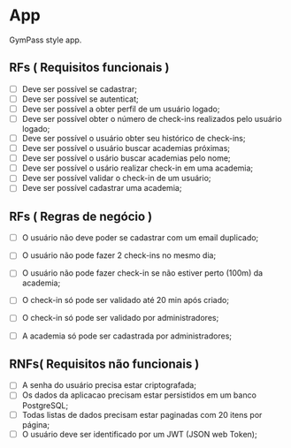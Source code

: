 # App

GymPass style app.

## RFs ( Requisitos funcionais )

- [ ] Deve ser possível se cadastrar;
- [ ] Deve ser possível se autenticat;
- [ ] Deve ser possível a obter perfil de um usuário logado;
- [ ] Deve ser possível obter o número de check-ins realizados pelo usuário logado;
- [ ] Deve ser possível o usuário obter seu histórico de check-ins;
- [ ] Deve ser possível o usuário buscar academias próximas;
- [ ] Deve ser possível o usário buscar academias pelo nome;
- [ ] Deve ser possível o usário realizar check-in em uma academia;
- [ ] Deve ser possível validar o check-in de um usuário;
- [ ] Deve ser possível cadastrar uma academia;

## RFs ( Regras de negócio )

- [ ] O usuário não deve poder se cadastrar com um email duplicado;
- [ ] O usuário não pode fazer 2 check-ins no mesmo dia;
- [ ] O usuário não pode fazer check-in se não estiver perto (100m) da academia;
- [ ] O check-in só pode ser validado até 20 min após criado;
- [ ] O check-in só pode ser validado por administradores;
- [ ] A academia só pode ser cadastrada por administradores;


## RNFs( Requisitos não funcionais )

- [ ] A senha do usuário precisa estar criptografada;
- [ ] Os dados da aplicacao precisam estar persistidos em um banco PostgreSQL;
- [ ] Todas listas de dados precisam estar paginadas com 20 itens por página;
- [ ] O usuário deve ser identificado por um JWT (JSON web Token);